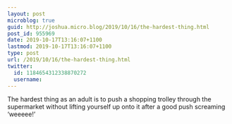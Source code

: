 ```yaml
---
layout: post
microblog: true
guid: http://joshua.micro.blog/2019/10/16/the-hardest-thing.html
post_id: 955969
date: 2019-10-17T13:16:07+1100
lastmod: 2019-10-17T13:16:07+1100
type: post
url: /2019/10/16/the-hardest-thing.html
twitter:
  id: 1184654312338870272
  username: 
---
```

The hardest thing as an adult is to push a shopping trolley through the supermarket without lifting yourself up onto it after a good push screaming ‘weeeee!’
